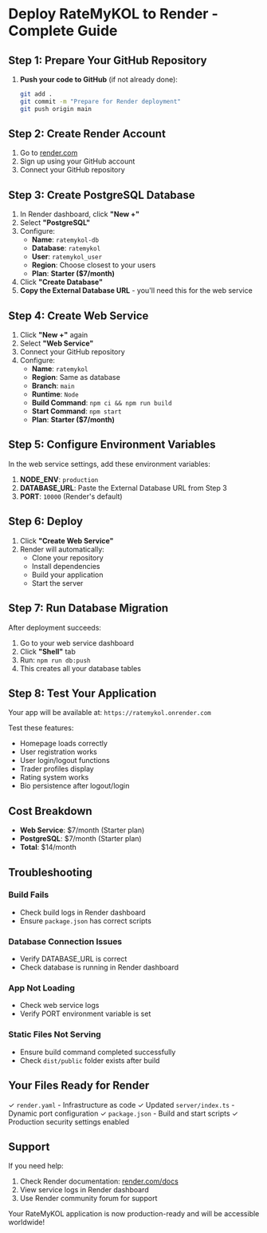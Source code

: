 # Deploy RateMyKOL to Render - Complete Guide

## Step 1: Prepare Your GitHub Repository

1. **Push your code to GitHub** (if not already done):
   ```bash
   git add .
   git commit -m "Prepare for Render deployment"
   git push origin main
   ```

## Step 2: Create Render Account

1. Go to [render.com](https://render.com)
2. Sign up using your GitHub account
3. Connect your GitHub repository

## Step 3: Create PostgreSQL Database

1. In Render dashboard, click **"New +"**
2. Select **"PostgreSQL"**
3. Configure:
   - **Name**: `ratemykol-db`
   - **Database**: `ratemykol`
   - **User**: `ratemykol_user`
   - **Region**: Choose closest to your users
   - **Plan**: **Starter ($7/month)**
4. Click **"Create Database"**
5. **Copy the External Database URL** - you'll need this for the web service

## Step 4: Create Web Service

1. Click **"New +"** again
2. Select **"Web Service"**
3. Connect your GitHub repository
4. Configure:
   - **Name**: `ratemykol`
   - **Region**: Same as database
   - **Branch**: `main`
   - **Runtime**: `Node`
   - **Build Command**: `npm ci && npm run build`
   - **Start Command**: `npm start`
   - **Plan**: **Starter ($7/month)**

## Step 5: Configure Environment Variables

In the web service settings, add these environment variables:

1. **NODE_ENV**: `production`
2. **DATABASE_URL**: Paste the External Database URL from Step 3
3. **PORT**: `10000` (Render's default)

## Step 6: Deploy

1. Click **"Create Web Service"**
2. Render will automatically:
   - Clone your repository
   - Install dependencies
   - Build your application
   - Start the server

## Step 7: Run Database Migration

After deployment succeeds:

1. Go to your web service dashboard
2. Click **"Shell"** tab
3. Run: `npm run db:push`
4. This creates all your database tables

## Step 8: Test Your Application

Your app will be available at: `https://ratemykol.onrender.com`

Test these features:
- Homepage loads correctly
- User registration works
- User login/logout functions
- Trader profiles display
- Rating system works
- Bio persistence after logout/login

## Cost Breakdown

- **Web Service**: $7/month (Starter plan)
- **PostgreSQL**: $7/month (Starter plan)
- **Total**: $14/month

## Troubleshooting

### Build Fails
- Check build logs in Render dashboard
- Ensure `package.json` has correct scripts

### Database Connection Issues
- Verify DATABASE_URL is correct
- Check database is running in Render dashboard

### App Not Loading
- Check web service logs
- Verify PORT environment variable is set

### Static Files Not Serving
- Ensure build command completed successfully
- Check `dist/public` folder exists after build

## Your Files Ready for Render

✓ `render.yaml` - Infrastructure as code
✓ Updated `server/index.ts` - Dynamic port configuration
✓ `package.json` - Build and start scripts
✓ Production security settings enabled

## Support

If you need help:
1. Check Render documentation: [render.com/docs](https://render.com/docs)
2. View service logs in Render dashboard
3. Use Render community forum for support

Your RateMyKOL application is now production-ready and will be accessible worldwide!